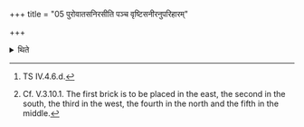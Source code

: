 +++
title = "05 पुरोवातसनिरसीति पञ्च वृष्टिसनीरनुपरिहारम्"

+++

<details><summary>थिते</summary>

5. With purovātasnirasi...[^1] (he places) the five Vṣsṭisani (Rain-winner) (bricks) in the circular manner.[^2]   

[^1]: TS IV.4.6.d.  

[^2]: Cf. V.3.10.1. The first brick is to be placed in the east, the second in the south, the third in the west, the fourth in the north and the fifth in the middle.  
</details>
